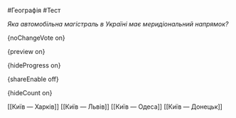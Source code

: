 #Географія #Тест

*Яка автомобільна магістраль в Україні має меридіональний напрямок?*

{noChangeVote on}

{preview on}

{hideProgress on}

{shareEnable off}

{hideCount on}

[[Київ — Харків]]
[[Київ — Львів]]
[[Київ — Одеса]]
[[Київ — Донецьк]]
